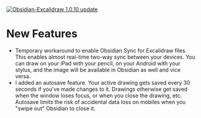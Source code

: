 [![Obsidian-Excalidraw 1.0.10 update](https://user-images.githubusercontent.com/14358394/117579017-60a58800-b0f1-11eb-8553-7820964662aa.jpg)](https://youtu.be/W7pWXGIe4rQ)

# New Features
- Temporary workaround to enable Obsidian Sync for Excalidraw files. This enables almost real-time two-way sync between your devices. You can draw on your iPad with your pencil, on your Android with your stylus, and the image will be available in Obsidian as well and vice versa. 
- I added an autosave feature. Your active drawing gets saved every 30 seconds if you've made changes to it. Drawings otherwise get saved when the window loses focus, or when you close the drawing, etc. Autosave limits the risk of accidental data loss on mobiles when you "swipe out" Obsidian to close it.